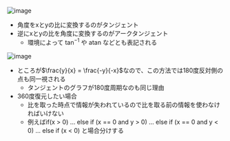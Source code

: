 
![image](https://gyazo.com/a5c611538e2171849e4d0ca459568cec/thumb/1000)
- 角度をxとyの比に変換するのがタンジェント
- 逆にxとyの比を角度に変換するのがアークタンジェント
    - 環境によって $\tan^{-1}$ や atan などとも表記される

![image](https://gyazo.com/de8e29044ae6cc5445bc7d9585b00596/thumb/1000)
- ところが$\frac{y}{x} = \frac{-y}{-x}$なので、この方法では180度反対側の点も同一視される
    - タンジェントのグラフが180度周期なのも同じ理由
- 360度復元したい場合
    - 比を取った時点で情報が失われているので比を取る前の情報を使わなければいけない
    - 例えばif(x > 0) ... else if (x == 0 and y > 0) ... else if (x == 0 and y < 0) ... else if (x < 0) と場合分けする